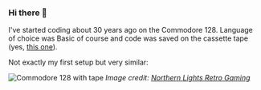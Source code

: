 ### Hi there 👋

I've started coding about 30 years ago on the Commodore 128. Language of choice was Basic of course and code was saved on the cassette tape (yes, [this one](https://en.wikipedia.org/wiki/Cassette_tape)).

Not exactly my first setup but very similar:

![Commodore 128 with tape](https://user-images.githubusercontent.com/7761401/164945821-a9e8ef30-f00d-49f3-b6e8-f4d02de87194.jpg)
*Image credit: [Northern Lights Retro Gaming](https://twitter.com/NLightsRetro/status/1281553626234785792?s=20&t=oB2AZDayllj6rdz8-owoXw)*




<!--
**vrhovac/vrhovac** is a ✨ _special_ ✨ repository because its `README.md` (this file) appears on your GitHub profile.

Here are some ideas to get you started:

- 🔭 I’m currently working on ...
- 🌱 I’m currently learning ...
- 👯 I’m looking to collaborate on ...
- 🤔 I’m looking for help with ...
- 💬 Ask me about ...
- 📫 How to reach me: ...
- 😄 Pronouns: ...
- ⚡ Fun fact: ...
-->

